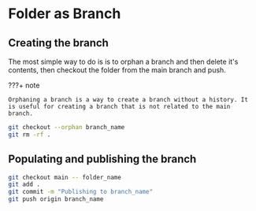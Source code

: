 # Folder as Branch

## Creating the branch

The most simple way to do is is to orphan a branch and then delete it's contents, then checkout the folder from the main branch and push.

???+ note

    Orphaning a branch is a way to create a branch without a history. It is useful for creating a branch that is not related to the main branch.


```sh
git checkout --orphan branch_name
git rm -rf .
```

## Populating and publishing the branch

```sh
git checkout main -- folder_name
git add .
git commit -m "Publishing to branch_name"
git push origin branch_name
```